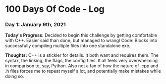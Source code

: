 # 100 Days Of Code - Log

### Day 1: January 9th, 2021
**Today's Progress:** Decided to begin this challenge by getting comfortable with C++. Easier said than done, but managed to wrangl Code::Blocks into successfully compiling multiple files into one standalone exe.

**Thoughts:** C++ is a stickler for details. It both want and requires them. The syntax, the linking, the flags, the config files. It all feels very overwhelming in comparison to, say, Python. Also not a fan of how the nature of .cpp and .h files forces me to repeat myself a lot, and potentially make mistakes while doing so.